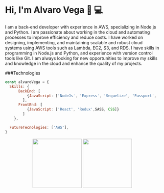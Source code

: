 # Hi, I'm Alvaro Vega 👋 💻
I am a back-end developer with experience in AWS, specializing in Node.js and Python. I am passionate about working in the cloud and automating processes to improve efficiency and reduce costs. I have worked on designing, implementing, and maintaining scalable and robust cloud systems using AWS tools such as Lambda, EC2, S3, and RDS. I have skills in programming in Node.js and Python, and experience with version control tools like Git. I am always looking for new opportunities to improve my skills and knowledge in the cloud and enhance the quality of my projects.

###Technologies
```js
const alvaroVega = {
  Skills: {
      BackEnd: [
          {JavaScript: ['NodeJs', 'Express', 'Sequelize', 'Passport', 'MongoDB', 'NestJS', 'Python', 'Typescript']},
        ],
      FrontEnd: [
          {JavaScript: ['React', 'Redux',SASS, CSS]}
        ]
    },

  FutureTecnologies: ['AWS'],
}
```

<p align= "center">
  <img height= "160" src="https://github-readme-stats.vercel.app/api/top-langs/?username=alvarovega99&count_private=true&layout=compact&langs_count=7&theme=radical" />
  <img height= "160" src="https://github-readme-stats.vercel.app/api?username=alvarovega99&show_icons=true&theme=radical&count_private=true" />
</p>
